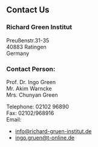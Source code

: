 ## Contact Us

### Richard Green Institut

Preußenstr.31-35  
40883 Ratingen  
Germany  

### Contact Person:

Prof. Dr. Ingo Green  
Mr. Akim Warncke  
Mrs. Chunyan Green  

Telephone: 02102 96890  
Fax: 02102/968916  
Email: 
- info@richard-gruen-institut.de  
- ingo.gruen@t-online.de
